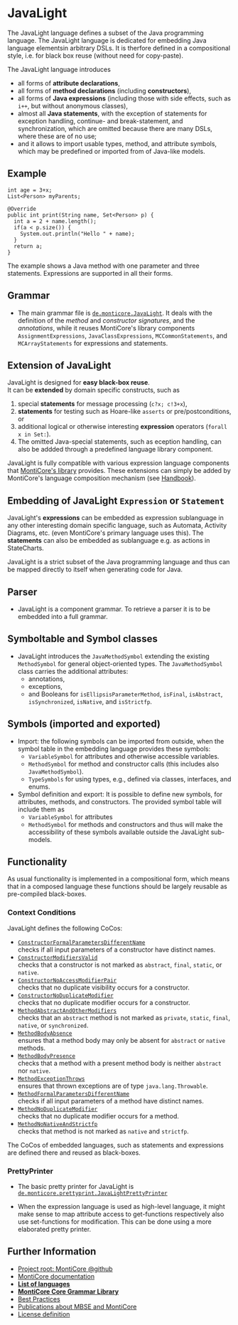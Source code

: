 <!-- (c) https://github.com/MontiCore/monticore -->

<!-- This is a MontiCore stable explanation. -->

# JavaLight
The JavaLight language defines a subset of the Java
programming language. The JavaLight language is dedicated 
for embedding Java language elementsin arbitrary DSLs.
It is therfore defined in a compositional style,
i.e. for black box reuse (without need for copy-paste).

The JavaLight language introduces
* all forms of **attribute declarations**,
* all forms of **method declarations** (including **constructors**),
* all forms of **Java expressions** (including those with side effects, 
  such as `i++`, but without anonymous classes),
* almost all **Java statements**, with the exception of 
  statements for exception handling, continue- and break-statement, and synchronization,
  which are omitted because there are many DSLs, where these are of no use;
* and it allows to import usable types, method, and attribute symbols,
  which may be predefined or imported from of Java-like models.

## Example
```
int age = 3+x; 
List<Person> myParents;

@Override
public int print(String name, Set<Person> p) {
  int a = 2 + name.length();
  if(a < p.size()) {
    System.out.println("Hello " + name);
  }
  return a;
}
```
The example shows a Java method with one parameter and three statements. 
Expressions are supported in all their forms.

## Grammar

- The main grammar file is [`de.monticore.JavaLight`][JavaLight].
  It deals with the definition of the _method_ and _constructor signatures_, 
  and the _annotations_, while it reuses MontiCore's library components 
  `AssignmentExpressions`, `JavaClassExpressions`, `MCCommonStatements`, 
  and `MCArrayStatements` for expressions and statements.

## Extension of JavaLight

JavaLight is designed for **easy black-box reuse**.  
It can be **extended** by domain specific constructs, such as 
   1. special **statements** for message processing (`c?x; c!3+x`), 
   2. **statements** for testing such as Hoare-like `asserts` or pre/postconditions, or
   3. additional logical or otherwise interesting **expression** operators 
      (`forall x in Set:`). 
   4. The omitted Java-special statements, such as eception handling, can also 
      be addded through a predefined language library component. 

JavaLight is fully compatible with various expression language components
that [MontiCore's library](https://github.com/MontiCore/monticore/blob/dev/monticore-grammar/src/main/grammars/de/monticore/Grammars.md) provides. These extensions can 
simply be added by MontiCore's language composition mechanism 
(see [Handbook](https://monticore.de/handbook.pdf)).

## Embedding of JavaLight `Expression` or `Statement`

JavaLight's **expressions** can be embedded as expression sublanguage in any 
other interesting domain specific language, such as Automata, Activity
Diagrams, etc. (even MontiCore's primary language uses this).
The **statements** can also be embedded as sublanguage e.g. as actions in 
StateCharts.
   
JavaLight is a strict subset of the Java programming language and
thus can be mapped directly to itself when generating code for Java.


## Parser
- JavaLight is a component grammar. To retrieve a parser it is to be 
  embedded into a full grammar. 


## Symboltable and Symbol classes
- JavaLight introduces the `JavaMethodSymbol` extending the existing `MethodSymbol`
  for general object-oriented types.
  The `JavaMethodSymbol` class carries the additional attributes:
  - annotations,
  - exceptions,
  - and Booleans for `isEllipsisParameterMethod`, `isFinal`, `isAbstract`, 
    `isSynchronized`, `isNative`, and `isStrictfp`.


## Symbols (imported and exported)
- Import: the following symbols can be imported from outside, when the symbol table 
  in the embedding language provides these symbols:
  - `VariableSymbol` for attributes and otherwise accessible variables.
  - `MethodSymbol` for method and constructor calls (this includes also `JavaMethodSymbol`).
  - `TypeSymbols` for using types, e.g., defined via classes, interfaces, and enums.
- Symbol definition and export: It is possible to define new symbols, for attributes, 
  methods, and constructors. The provided symbol table will include them as
  - `VariableSymbol` for attributes
  - `MethodSymbol` for methods and constructors 
  and thus will make the accessibility of these symbols available outside the JavaLight 
  sub-models.

## Functionality

As usual functionality is implemented in a compositional form, 
which means that in a composed language these functions should be
largely reusable as pre-compiled black-boxes.

### Context Conditions
JavaLight defines the following CoCos:
* [```ConstructorFormalParametersDifferentName```](../../../java/de/monticore/javalight/cocos/ConstructorFormalParametersDifferentName.java)  
checks if all input parameters of a constructor have distinct names.
* [```ConstructorModifiersValid```](../../../java/de/monticore/javalight/cocos/ConstructorModifiersValid.java)  
checks that a constructor is not marked as `abstract`, `final`, `static`, or `native`.
* [```ConstructorNoAccessModifierPair```](../../../java/de/monticore/javalight/cocos/ConstructorNoAccessModifierPair.java)  
checks that no duplicate visibility occurs for a constructor.
* [```ConstructorNoDuplicateModifier```](../../../java/de/monticore/javalight/cocos/ConstructorNoDuplicateModifier.java)  
checks that no duplicate modifier occurs for a constructor.
* [```MethodAbstractAndOtherModifiers```](../../../java/de/monticore/javalight/cocos/MethodAbstractAndOtherModifiers.java)  
checks that an `abstract` method is not marked as `private`, `static`, `final`, `native`, or `synchronized`.
* [```MethodBodyAbsence```](../../../java/de/monticore/javalight/cocos/MethodBodyAbsence.java)  
ensures that a method body may only be absent for `abstract` or `native` methods. 
* [```MethodBodyPresence```](../../../java/de/monticore/javalight/cocos/MethodBodyPresence.java)  
checks that a method with a present method body is neither `abstract` nor `native`. 
* [```MethodExceptionThrows```](../../../java/de/monticore/javalight/cocos/MethodExceptionThrows.java)  
ensures that thrown exceptions are of type `java.lang.Throwable`.
* [```MethodFormalParametersDifferentName```](../../../java/de/monticore/javalight/cocos/MethodFormalParametersDifferentName.java)  
checks if all input parameters of a method have distinct names.
* [```MethodNoDuplicateModifier```](../../../java/de/monticore/javalight/cocos/MethodNoDuplicateModifier.java)  
checks that no duplicate modifier occurs for a method.
* [```MethodNoNativeAndStrictfp```](../../../java/de/monticore/javalight/cocos/MethodNoNativeAndStrictfp.java)  
checks that method is not marked as `native` and `strictfp`.

The CoCos of embedded languages, such as statements and expressions are defined there and reused as black-boxes.


### PrettyPrinter
- The basic pretty printer for JavaLight is [`de.monticore.prettyprint.JavaLightPrettyPrinter`][PrettyPrinter]

- When the expression language is used as high-level language, it might make sense to map attribute
  access to get-functions respectively also use set-functions for modification.
  This can be done using a more elaborated pretty printer.

[JavaLight]: https://git.rwth-aachen.de/monticore/monticore/-/blob/dev/monticore-grammar/src/main/grammars/de/monticore/JavaLight.mc4
[PrettyPrinter]: https://git.rwth-aachen.de/monticore/monticore/-/blob/dev/monticore-grammar/src/main/java/de/monticore/prettyprint/JavaLightPrettyPrinter.java


## Further Information

* [Project root: MontiCore @github](https://github.com/MontiCore/monticore)
* [MontiCore documentation](https://www.monticore.de/)
* [**List of languages**](https://github.com/MontiCore/monticore/blob/dev/docs/Languages.md)
* [**MontiCore Core Grammar Library**](https://github.com/MontiCore/monticore/blob/dev/monticore-grammar/src/main/grammars/de/monticore/Grammars.md)
* [Best Practices](https://github.com/MontiCore/monticore/blob/dev/docs/BestPractices.md)
* [Publications about MBSE and MontiCore](https://www.se-rwth.de/publications/)
* [License definition](https://github.com/MontiCore/monticore/blob/master/00.org/Licenses/LICENSE-MONTICORE-3-LEVEL.md)

